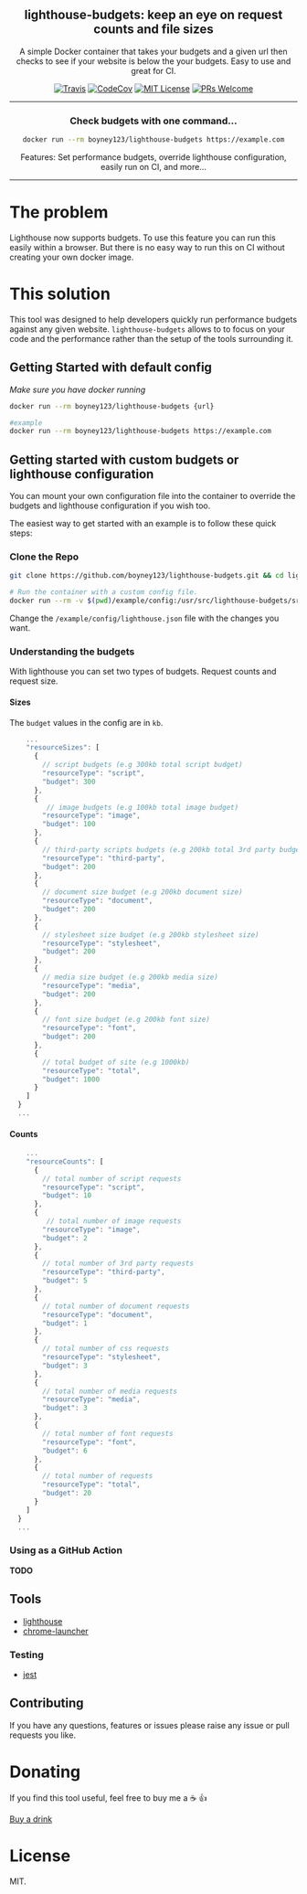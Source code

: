 <div align="center">

<h2>lighthouse-budgets: keep an eye on request counts and file sizes</h2>

<p>
A simple Docker container that takes your budgets and a given url then checks to see if your website is below the your budgets. Easy to use and great for CI.
</p>

[![Travis](https://img.shields.io/travis/boyney123/lighthouse-budgets/master.svg)](https://travis-ci.org/boyney123/lighthouse-budgets)
[![CodeCov](https://codecov.io/gh/boyney123/lighthouse-budgets/branch/master/graph/badge.svg?token=AoXW3EFgMP)](https://codecov.io/gh/boyney123/lighthouse-budgets)
[![MIT License][license-badge]][license]
[![PRs Welcome][prs-badge]][prs]

  <hr />
<h3>Check budgets with one command...</h3>

```sh
docker run --rm boyney123/lighthouse-budgets https://example.com
```

  <p>Features: Set performance budgets, override lighthouse configuration, easily run on CI, and more... </p>

</div>

<hr/>

# The problem

Lighthouse now supports budgets. To use this feature you can run this easily within a browser. But there is no easy way to run this on CI without creating your own docker image.

# This solution

This tool was designed to help developers quickly run performance budgets against any given website. `lighthouse-budgets` allows to to focus on your code and the performance rather than the setup of the tools surrounding it.

## Getting Started with default config

_Make sure you have docker running_

```sh
docker run --rm boyney123/lighthouse-budgets {url}

#example
docker run --rm boyney123/lighthouse-budgets https://example.com
```

## Getting started with custom budgets or lighthouse configuration

You can mount your own configuration file into the container to override the budgets and lighthouse configuration if you wish too.

The easiest way to get started with an example is to follow these quick steps:

### Clone the Repo

```sh
git clone https://github.com/boyney123/lighthouse-budgets.git && cd lighthouse-budgets
```

```sh
# Run the container with a custom config file.
docker run --rm -v $(pwd)/example/config:/usr/src/lighthouse-budgets/src/config boyney123/lighthouse-budgets https://example.com
```

Change the `/example/config/lighthouse.json` file with the changes you want.

### Understanding the budgets

With lighthouse you can set two types of budgets. Request counts and request size.

#### Sizes

The `budget` values in the config are in `kb`.

```javascript
    ...
    "resourceSizes": [
      {
        // script budgets (e.g 300kb total script budget)
        "resourceType": "script",
        "budget": 300
      },
      {
         // image budgets (e.g 100kb total image budget)
        "resourceType": "image",
        "budget": 100
      },
      {
        // third-party scripts budgets (e.g 200kb total 3rd party budget)
        "resourceType": "third-party",
        "budget": 200
      },
      {
        // document size budget (e.g 200kb document size)
        "resourceType": "document",
        "budget": 200
      },
      {
        // stylesheet size budget (e.g 200kb stylesheet size)
        "resourceType": "stylesheet",
        "budget": 200
      },
      {
        // media size budget (e.g 200kb media size)
        "resourceType": "media",
        "budget": 200
      },
      {
        // font size budget (e.g 200kb font size)
        "resourceType": "font",
        "budget": 200
      },
      {
        // total budget of site (e.g 1000kb)
        "resourceType": "total",
        "budget": 1000
      }
    ]
  }
  ...
```

#### Counts

```javascript
    ...
    "resourceCounts": [
      {
        // total number of script requests
        "resourceType": "script",
        "budget": 10
      },
      {
         // total number of image requests
        "resourceType": "image",
        "budget": 2
      },
      {
        // total number of 3rd party requests
        "resourceType": "third-party",
        "budget": 5
      },
      {
        // total number of document requests
        "resourceType": "document",
        "budget": 1
      },
      {
        // total number of css requests
        "resourceType": "stylesheet",
        "budget": 3
      },
      {
        // total number of media requests
        "resourceType": "media",
        "budget": 3
      },
      {
        // total number of font requests
        "resourceType": "font",
        "budget": 6
      },
      {
        // total number of requests
        "resourceType": "total",
        "budget": 20
      }
    ]
  }
  ...
```

### Using as a GitHub Action

**TODO**

## Tools

- [lighthouse](https://github.com/GoogleChrome/lighthouse)
- [chrome-launcher](https://github.com/GoogleChrome/chrome-launcher)

### Testing

- [jest](https://jestjs.io/)

## Contributing

If you have any questions, features or issues please raise any issue or pull requests you like.

[spectrum-badge]: https://withspectrum.github.io/badge/badge.svg
[spectrum]: https://spectrum.chat/explore-tech
[license-badge]: https://img.shields.io/github/license/boyney123/lighthouse-budgets.svg?color=yellow
[license]: https://github.com/boyney123/react.explore-tech.org/blob/master/LICENSE
[prs-badge]: https://img.shields.io/badge/PRs-welcome-brightgreen.svg?style=flat-square
[prs]: http://makeapullrequest.com
[github-watch-badge]: https://img.shields.io/github/watchers/boyney123/lighthouse-budgets.svg?style=social
[github-watch]: https://github.com/boyney123/lighthouse-budgets/watchers
[twitter]: https://twitter.com/intent/tweet?text=Check%20out%20lighthouse-budgets%20by%20%40boyney123%20https%3A%2F%2Fgithub.com%2Fboyney123%2Flighthouse-budgets%20%F0%9F%91%8D
[twitter-badge]: https://img.shields.io/twitter/url/https/github.com/boyney123/lighthouse-budgets.svg?style=social
[github-star-badge]: https://img.shields.io/github/stars/boyney123/lighthouse-budgets.svg?style=social
[github-star]: https://github.com/boyney123/lighthouse-budgets/stargazers

# Donating

If you find this tool useful, feel free to buy me a ☕ 👍

[Buy a drink](https://www.paypal.me/boyney123/5)

# License

MIT.
